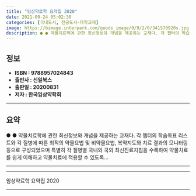 ```yaml
---
title: "임상약료학 요약집 2020"
date: 2021-09-24 05:02:30
categories: [국내도서, 전공도서-대학교재]
image: https://bimage.interpark.com/goods_image/0/9/2/0/341570920s.jpg
description: ● ● 약물치료학에 관한 최신정보와 개념을 제공하는 교재다. 각 챕터의 학습목표 리스트와 각 질병에 따른 최적의 약물요법 및 비약물요법, 복약지도와 치료 결과의 모니터링 등으로 구성되었으며 특별히 각 질병별 국내와 국외 최신진료지침을 수록하여 약물치료를 쉽게 이해하고 약물치료에 적용
---
```


## **정보**

- **ISBN : 9788957024843**
- **출판사 : 신일북스**
- **출판일 : 20200831**
- **저자 : 한국임상약학회**

------



## **요약**

●  ●  약물치료학에 관한 최신정보와 개념을 제공하는 교재다. 각 챕터의 학습목표 리스트와 각 질병에 따른 최적의 약물요법 및 비약물요법, 복약지도와 치료 결과의 모니터링 등으로 구성되었으며 특별히 각 질병별 국내와 국외 최신진료지침을 수록하여 약물치료를 쉽게 이해하고 약물치료에 적용할 수 있도록... 

------



------


임상약료학 요약집 2020 

------


